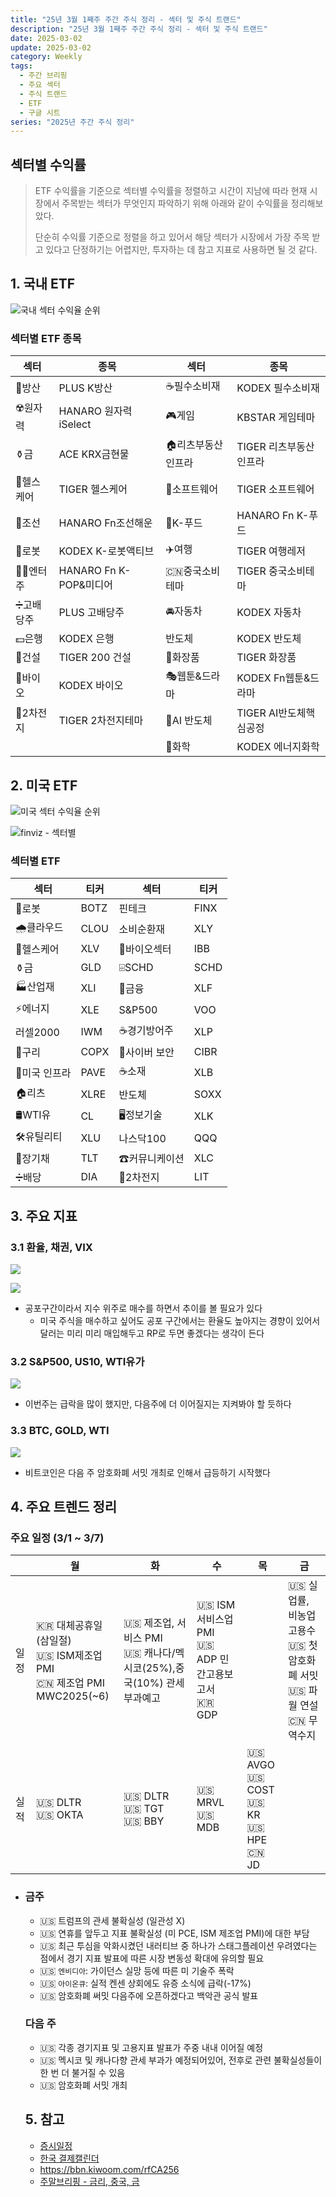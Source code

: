 ```yaml
---
title: "25년 3월 1째주 주간 주식 정리 - 섹터 및 주식 트랜드"
description: "25년 3월 1째주 주간 주식 정리 - 섹터 및 주식 트랜드"
date: 2025-03-02
update: 2025-03-02
category: Weekly
tags:
  - 주간 브리핑
  - 주요 섹터
  - 주식 트랜드
  - ETF
  - 구글 시트
series: "2025년 주간 주식 정리"
---
```


## 섹터별 수익률

> ETF 수익률을 기준으로 섹터별 수익률을 정렬하고 시간이 지남에 따라 현재 시장에서 주목받는 섹터가 무엇인지 파악하기 위해 아래와 같이 수익률을 정리해보았다.
>
> 단순히 수익률 기준으로 정렬을 하고 있어서 해당 섹터가 시장에서 가장 주목 받고 있다고 단정하기는 어렵지만, 투자하는 데 참고 지표로 사용하면 될 것 같다.

## 1. 국내 ETF

![국내 섹터 수익율 순위](image-20250303144406567.png)

### 섹터별 ETF 종목

| **섹터** | **종목**               | **섹터**      | **종목**              |
| ---------- | ---------------------- | ----------------- | ---------------------- |
| 🔫방산      | PLUS K방산             | ☕️필수소비재       | KODEX 필수소비재       |
| ☢️원자력    | HANARO 원자력iSelect   | 🎮게임             | KBSTAR 게임테마        |
| ⚱️금        | ACE KRX금현물          | 🏠리츠부동산인프라 | TIGER 리츠부동산인프라 |
| 🏥헬스케어  | TIGER 헬스케어         | 💾소프트웨어       | TIGER 소프트웨어       |
| 🚢조선      | HANARO Fn조선해운      | 🍕K-푸드           | HANARO Fn K-푸드       |
| 🤖로봇      | KODEX K-로봇액티브     | ✈️여행             | TIGER 여행레저         |
| 👩‍🎤엔터주   | HANARO Fn K-POP&미디어 | 🇨🇳중국소비테마    | TIGER 중국소비테마     |
| ➗고배당주  | PLUS 고배당주          | 🚘자동차           | KODEX 자동차           |
| 💵은행      | KODEX 은행             | 반도체            | KODEX 반도체           |
| 🚧건설      | TIGER 200 건설         | 💄화장품           | TIGER 화장품           |
| 🧬바이오    | KODEX 바이오           | 🎭웹툰&드라마      | KODEX Fn웹툰&드라마    |
| 🪫2차전지   | TIGER 2차전지테마      | 🤖AI 반도체        | TIGER AI반도체핵심공정 |
|            |                        | 🧪화학             | KODEX 에너지화학       |

## 2. 미국 ETF

![미국 섹터 수익율 순위](image-20250303144431081.png)

![finviz - 섹터별](image-20250303144507580.png)

### 섹터별 ETF

| 섹터         | **티커** | **섹터**      | **티커** |
| ------------ | -------- | ------------- | -------- |
| 🤖로봇        | BOTZ     | 핀테크        | FINX     |
| 🌧️클라우드    | CLOU     | 소비순환재    | XLY      |
| 🏥헬스케어    | XLV      | 🧬바이오섹터   | IBB      |
| ⚱️금          | GLD      | ⌹SCHD         | SCHD     |
| 🏭산업재      | XLI      | 🏦금융         | XLF      |
| ⚡️에너지      | XLE      | S&P500        | VOO      |
| 러셀2000     | IWM      | ☕️경기방어주   | XLP      |
| 🔌구리        | COPX     | 🔐사이버 보안  | CIBR     |
| 🌉미국 인프라 | PAVE     | ☕️소재         | XLB      |
| 🏠리츠        | XLRE     | 반도체        | SOXX     |
| 🛢️WTI유       | CL       | 🖥️정보기술     | XLK      |
| 🛠️유틸리티    | XLU      | 나스닥100     | QQQ      |
| 📄장기채      | TLT      | ☎커뮤니케이션 | XLC      |
| ➗배당        | DIA      | 🪫2차전지      | LIT      |



## 3. 주요 지표

### 3.1 환율, 채권, VIX

![](image-20250303144937919.png)

![](image-20250303144950413.png)

- 공포구간이라서 지수 위주로 매수를 하면서 추이를 볼 필요가 있다
  - 미국 주식을 매수하고 싶어도 공포 구간에서는 환율도 높아지는 경향이 있어서 달러는 미리 미리 매입해두고 RP로 두면 좋겠다는 생각이 든다

### 3.2 S&P500, US10, WTI유가

![](image-20250303145003368.png)

- 이번주는 급락을 많이 했지만, 다음주에 더 이어질지는 지켜봐야 할 듯하다

### 3.3 BTC, GOLD, WTI

![](image-20250303145024624.png)

- 비트코인은 다음 주 암호화폐 서밋 개최로 인해서 급등하기 시작했다

## 4. 주요 트렌드 정리

### 주요 일정 (3/1 ~ 3/7)

|      | 월                                                           | 화                                                           | 수                                                      | 목                                                 | 금                                                           |
| ---- | ------------------------------------------------------------ | ------------------------------------------------------------ | ------------------------------------------------------- | -------------------------------------------------- | ------------------------------------------------------------ |
| 일정 | 🇰🇷 대체공휴일(삼일절)<br/>🇺🇸 ISM제조업PMI<br/>🇨🇳 제조업 PMI<br/>MWC2025(~6) | 🇺🇸 제조업, 서비스 PMI<br/>🇺🇸 캐나다/멕시코(25%),중국(10%) 관세 부과예고 | 🇺🇸 ISM서비스업 PMI<br/>🇺🇸 ADP 민간고용보고서<br/>🇰🇷 GDP |                                                    | 🇺🇸 실업률, 비농업 고용수<br/>🇺🇸 첫 암호화폐 서밋<br/>🇺🇸 파월 연설<br/>🇨🇳 무역수지 |
| 실적 | 🇺🇸 DLTR<br/>🇺🇸 OKTA                                          | 🇺🇸 DLTR<br/>🇺🇸 TGT<br/>🇺🇸 BBY                                | 🇺🇸 MRVL<br/>🇺🇸 MDB                                      | 🇺🇸 AVGO<br/>🇺🇸 COST<br/>🇺🇸 KR<br/>🇺🇸 HPE<br/>🇨🇳 JD |                                                              |

- ### **금주**

  - 🇺🇸 트럼프의 관세 불확실성 (일관성 X)
  - 🇺🇸 연휴를 앞두고 지표 불확실성 (미 PCE, ISM 제조업 PMI)에 대한 부담
  - 🇺🇸 최근 투심을 악화시켰던 내러티브 중 하나가 스태그플레이션 우려였다는 점에서 경기 지표 발표에 따른 시장 변동성 확대에 유의할 필요
  - 🇺🇸 `엔비디아`: 가이던스 실망 등에 따른 미 기술주 폭락
  - 🇺🇸 `아이온큐`: 실적 켄센 상회에도 유증 소식에 급락(-17%)
  - 🇺🇸 암호화폐 써밋 다음주에 오픈하겠다고 백악관 공식 발표

  ### **다음 주**

  - 🇺🇸 각종 경기지표 및 고용지표 발표가 주중 내내 이어질 예정
  - 🇺🇸 멕시코 및 캐나다향 관세 부과가 예정되어있어, 전후로 관련 불확실성들이 한 번 더 불거질 수 있음
  - 🇺🇸 암호화폐 서밋 개최

  

  ## 5. 참고

  - [증시일정](https://securities.miraeasset.com/hkr/hkr1003/n13.do)
  - [한국 결제캘린더](https://kr.investing.com/economic-calendar/)
  - https://bbn.kiwoom.com/rfCA256
  - [주말브리핑 - 금리, 중국, 금](https://contents.premium.naver.com/hsacademy/hsacademy1/contents/250216155810859os)
